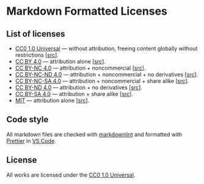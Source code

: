 # Markdown Formatted Licenses

## List of licenses

- [CC0 1.0 Universal](https://github.com/Harrix/Markdown-Formatted-Licenses/blob/master/dist/cc0.md) — without attribution, freeing content globally without restrictions [[src](https://creativecommons.org/publicdomain/zero/1.0/legalcode.txt)].
- [CC BY 4.0](https://github.com/Harrix/Markdown-Formatted-Licenses/blob/master/dist/cc-by-4.0.md) — attribution alone [[src](https://creativecommons.org/licenses/by/4.0/legalcode.txt)].
- [CC BY-NC 4.0](https://github.com/Harrix/Markdown-Formatted-Licenses/blob/master/dist/cc-by-nc-4.0.md) — attribution + noncommercial [[src](https://creativecommons.org/licenses/by-nc/4.0/legalcode.txt)].
- [CC BY-NC-ND 4.0](https://github.com/Harrix/Markdown-Formatted-Licenses/blob/master/dist/cc-by-nc-nd-4.0.md) — attribution + noncommercial + no derivatives [[src](https://creativecommons.org/licenses/by-nc-nd/4.0/legalcode.txt)].
- [CC BY-NC-SA 4.0](https://github.com/Harrix/Markdown-Formatted-Licenses/blob/master/dist/cc-by-nc-sa-4.0.md) — attribution + noncommercial + share alike [[src](https://creativecommons.org/licenses/by-nc-sa/4.0/legalcode.txt)].
- [CC BY-ND 4.0](https://github.com/Harrix/Markdown-Formatted-Licenses/blob/master/dist/cc-by-nd-4.0.md) — attribution + no derivatives [[src](https://creativecommons.org/licenses/by-nd/4.0/legalcode.txt)].
- [CC BY-SA 4.0](https://github.com/Harrix/Markdown-Formatted-Licenses/blob/master/dist/cc-by-sa-4.0.md) — attribution + share alike [[src](https://creativecommons.org/licenses/by-sa/4.0/legalcode.txt)].
- [MIT](https://github.com/Harrix/Markdown-Formatted-Licenses/blob/master/dist/mit.md) — attribution alone [[src](https://en.wikipedia.org/wiki/MIT_License)].

## Code style

All markdown files are checked with [markdownlint](https://github.com/DavidAnson/markdownlint) and formatted with [Prettier](https://prettier.io/) in [VS Code](https://code.visualstudio.com/).

## License

All works are licensed under the [CC0 1.0 Universal](https://github.com/Harrix/Markdown-Formatted-Licenses/blob/master/LICENSE.md).
